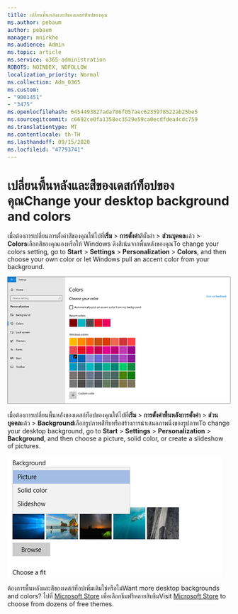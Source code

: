 ```yaml
---
title: เปลี่ยนพื้นหลังและสีของเดสก์ท็อปของคุณ
ms.author: pebaum
author: pebaum
manager: mnirkhe
ms.audience: Admin
ms.topic: article
ms.service: o365-administration
ROBOTS: NOINDEX, NOFOLLOW
localization_priority: Normal
ms.collection: Adm_O365
ms.custom:
- "9001451"
- "3475"
ms.openlocfilehash: 6454493827ada786f057aec6235978522ab25be5
ms.sourcegitcommit: c6692ce0fa1358ec3529e59ca0ecdfdea4cdc759
ms.translationtype: MT
ms.contentlocale: th-TH
ms.lasthandoff: 09/15/2020
ms.locfileid: "47793741"
---
```

# <a name="change-your-desktop-background-and-colors"></a><span data-ttu-id="81395-102">เปลี่ยนพื้นหลังและสีของเดสก์ท็อปของคุณ</span><span class="sxs-lookup"><span data-stu-id="81395-102">Change your desktop background and colors</span></span>

<span data-ttu-id="81395-103">เมื่อต้องการเปลี่ยนการตั้งค่าสีของคุณให้ไปที่**เริ่ม**  >  **การตั้งค่า**สีตั้งค่า  >  **ส่วนบุคคล**แล้ว  >  **Colors**เลือกสีของคุณเองหรือให้ Windows ดึงสีเน้นจากพื้นหลังของคุณ</span><span class="sxs-lookup"><span data-stu-id="81395-103">To change your colors setting, go to **Start** > **Settings** > **Personalization** > **Colors**, and then choose your own color or let Windows pull an accent color from your background.</span></span>

![ปรับสีของคุณให้เป็นแบบส่วนตัวใน Windows](media/windows-personalization-colors.png)

<span data-ttu-id="81395-105">เมื่อต้องการเปลี่ยนพื้นหลังของเดสก์ท็อปของคุณให้ไปที่**เริ่ม**  >  **การตั้งค่าพื้นหลังการตั้งค่า**  >  **ส่วนบุคคล**แล้ว  >  **Background**เลือกรูปภาพสีทึบหรือสร้างการนำเสนอภาพนิ่งของรูปภาพ</span><span class="sxs-lookup"><span data-stu-id="81395-105">To change your desktop background, go to **Start** > **Settings** > **Personalization** > **Background**, and then choose a picture, solid color, or create a slideshow of pictures.</span></span> 

![เปลี่ยนพื้นหลังของเดสก์ท็อป Windows ของคุณ](media/windows-desktop-background.png)

<span data-ttu-id="81395-107">ต้องการพื้นหลังและสีของเดสก์ท็อปเพิ่มเติมใช่หรือไม่</span><span class="sxs-lookup"><span data-stu-id="81395-107">Want more desktop backgrounds and colors?</span></span> <span data-ttu-id="81395-108">ไปที่ [Microsoft Store](https://www.microsoft.com/store/collections/windowsthemes) เพื่อเลือกธีมฟรีหลายสิบธีม</span><span class="sxs-lookup"><span data-stu-id="81395-108">Visit [Microsoft Store](https://www.microsoft.com/store/collections/windowsthemes) to choose from dozens of free themes.</span></span>
